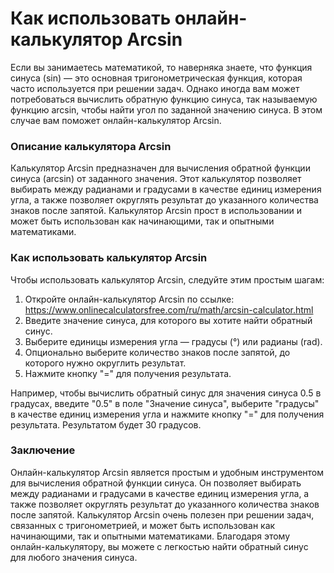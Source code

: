 Как использовать онлайн-калькулятор Arcsin
==========================================

Если вы занимаетесь математикой, то наверняка знаете, что функция синуса (sin) — это основная тригонометрическая функция, которая часто используется при решении задач. Однако иногда вам может потребоваться вычислить обратную функцию синуса, так называемую функцию arcsin, чтобы найти угол по заданной значению синуса. В этом случае вам поможет онлайн-калькулятор Arcsin.

### Описание калькулятора Arcsin

Калькулятор Arcsin предназначен для вычисления обратной функции синуса (arcsin) от заданного значения. Этот калькулятор позволяет выбирать между радианами и градусами в качестве единиц измерения угла, а также позволяет округлять результат до указанного количества знаков после запятой. Калькулятор Arcsin прост в использовании и может быть использован как начинающими, так и опытными математиками.

### Как использовать калькулятор Arcsin

Чтобы использовать калькулятор Arcsin, следуйте этим простым шагам:

1. Откройте онлайн-калькулятор Arcsin по ссылке: <https://www.onlinecalculatorsfree.com/ru/math/arcsin-calculator.html>
2. Введите значение синуса, для которого вы хотите найти обратный синус.
3. Выберите единицы измерения угла — градусы (°) или радианы (rad).
4. Опционально выберите количество знаков после запятой, до которого нужно округлить результат.
5. Нажмите кнопку "=" для получения результата.

Например, чтобы вычислить обратный синус для значения синуса 0.5 в градусах, введите "0.5" в поле "Значение синуса", выберите "градусы" в качестве единиц измерения угла и нажмите кнопку "=" для получения результата. Результатом будет 30 градусов.

### Заключение

Онлайн-калькулятор Arcsin является простым и удобным инструментом для вычисления обратной функции синуса. Он позволяет выбирать между радианами и градусами в качестве единиц измерения угла, а также позволяет округлять результат до указанного количества знаков после запятой. Калькулятор Arcsin очень полезен при решении задач, связанных с тригонометрией, и может быть использован как начинающими, так и опытными математиками. Благодаря этому онлайн-калькулятору, вы можете с легкостью найти обратный синус для любого значения синуса.